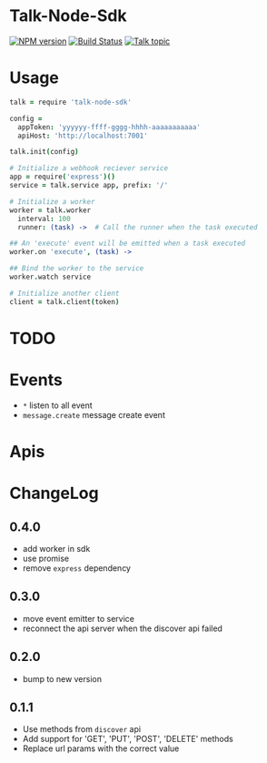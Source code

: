 Talk-Node-Sdk
======

[![NPM version][npm-image]][npm-url]
[![Build Status][travis-image]][travis-url]
[![Talk topic][talk-image]][talk-url]

# Usage

```coffeescript
talk = require 'talk-node-sdk'

config =
  appToken: 'yyyyyy-ffff-gggg-hhhh-aaaaaaaaaaa'
  apiHost: 'http://localhost:7001'

talk.init(config)

# Initialize a webhook reciever service
app = require('express')()
service = talk.service app, prefix: '/'

# Initialize a worker
worker = talk.worker
  interval: 100
  runner: (task) ->  # Call the runner when the task executed

## An 'execute' event will be emitted when a task executed
worker.on 'execute', (task) ->

## Bind the worker to the service
worker.watch service

# Initialize another client
client = talk.client(token)

```

# TODO

# Events

- `*` listen to all event
- `message.create` message create event

# Apis

# ChangeLog

## 0.4.0
- add worker in sdk
- use promise
- remove `express` dependency

## 0.3.0
- move event emitter to service
- reconnect the api server when the discover api failed

## 0.2.0

- bump to new version

## 0.1.1

- Use methods from `discover` api
- Add support for 'GET', 'PUT', 'POST', 'DELETE' methods
- Replace url params with the correct value

[npm-url]: https://npmjs.org/package/talk-node-sdk
[npm-image]: http://img.shields.io/npm/v/talk-node-sdk.svg

[travis-url]: https://travis-ci.org/teambition/talk-node-sdk
[travis-image]: http://img.shields.io/travis/teambition/talk-node-sdk.svg

[talk-url]: https://guest.talk.ai/rooms/9c81ff703b
[talk-image]: http://img.shields.io/badge/talk-node--sdk-blue.svg
